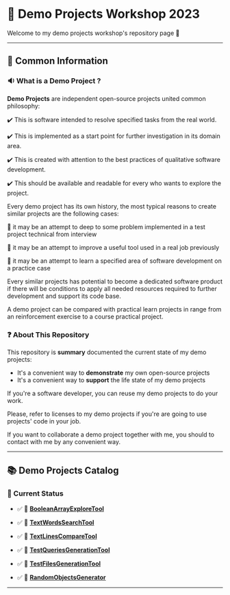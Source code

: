 # :hammer: Demo Projects Workshop 2023

Welcome to my demo projects workshop's repository page :wave:

---

## :loudspeaker: Common Information

### :sound: What is a Demo Project ?

**Demo Projects** are independent open-source projects united common philosophy:

:heavy_check_mark: This is software intended to resolve specified tasks from the real world.

:heavy_check_mark: This is implemented as a start point for further investigation in its domain area.

:heavy_check_mark: This is created with attention to the best practices of qualitative software development.

:heavy_check_mark: This should be available and readable for every who wants to explore the project.

Every demo project has its own history, the most typical reasons to create similar projects are the following cases:

:diamond_shape_with_a_dot_inside: it may be an attempt to deep to some problem implemented in a test project technical from interview

:diamond_shape_with_a_dot_inside:  it may be an attempt to improve a useful tool used in a real job previously

:diamond_shape_with_a_dot_inside:  it may be an attempt to learn a specified area of software development on a practice case

Every similar projects has potential to become a dedicated software product if there will be conditions to apply all needed resources required to further development and support its code base.

A demo project can be compared with practical learn projects in range from an reinforcement exercise to a course practical project.

### :question: About This Repository

This repository is **summary** documented the current state of my demo projects:

- It's a convenient way to **demonstrate** my own open-source projects
- It's a convenient way to **support** the life state of my demo projects

If you're a software developer, you can reuse my demo projects to do your work.

Please, refer to licenses to my demo projects if you're are going to use projects' code in your job.

If you want to collaborate a demo project together with me, you should to contact with me by any convenient way.

---

## :books: Demo Projects Catalog

### :pushpin: Current Status

- :white_check_mark: :link: [**BooleanArrayExploreTool**](https://github.com/dar920910/BooleanArrayExploreTool/tree/main)

- :white_check_mark: :link: [**TextWordsSearchTool**](https://github.com/dar920910/TextWordsSearchTool)

- :white_check_mark: :link: [**TextLinesCompareTool**](https://github.com/dar920910/TextLinesCompareTool)

- :white_check_mark: :link: [**TestQueriesGenerationTool**](https://github.com/dar920910/TestQueriesGenerationTool)

- :white_check_mark: :link: [**TestFilesGenerationTool**](https://github.com/dar920910/TestFilesGenerationTool)

- :white_check_mark: :link: [**RandomObjectsGenerator**](https://github.com/dar920910/RandomObjectsGenerator)

---
